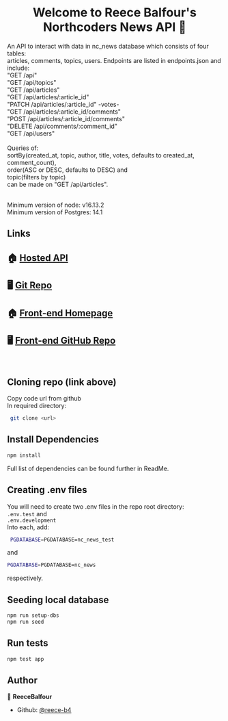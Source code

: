 <h1 align="center">Welcome to Reece Balfour's Northcoders News API 👋</h1>

An API to interact with data in nc_news database which consists of four tables: <br> articles, comments, topics, users. Endpoints are listed in endpoints.json and include: <br>
"GET /api" <br>
"GET /api/topics" <br>
"GET /api/articles" <br>
"GET /api/articles/:article_id" <br>
"PATCH /api/articles/:article_id" -votes- <br>
"GET /api/articles/:article_id/comments" <br>
"POST /api/articles/:article_id/comments" <br>
"DELETE /api/comments/:comment_id" <br>
"GET /api/users" <br>
<br>
Queries of: <br>
sortBy(created_at, topic, author, title, votes, defaults to created_at, comment_count),  <br>
order(ASC or DESC, defaults to DESC) and <br>
topic(filters by topic)  <br>
can be made on "GET /api/articles".

<br>
Minimum version of node: v16.13.2 <br>
Minimum version of Postgres: 14.1 <P>

## Links

## 🏠 [Hosted API](https://reece-ncnews.herokuapp.com/api)
## 🖥️ [Git Repo](https://github.com/reece-b4/NC-News-public)

## 🏠 [Front-end Homepage](https://reecebalfourncnews.netlify.app)
## 🖥️ [Front-end GitHub Repo](https://github.com/reece-b4/fe-nc-news)
<br>

## Cloning repo (link above)

Copy code url from github <br>
In required directory:
```sh
 git clone <url>
```

## Install Dependencies
```sh
npm install
```
Full list of dependencies can be found further in ReadMe.

## Creating .env files

You will need to create two .env files in the repo root directory: <br>
`.env.test` and <br>
`.env.development` <br>
Into each, add:
```sh
 PGDATABASE=PGDATABASE=nc_news_test 
```
and 
```sh
PGDATABASE=PGDATABASE=nc_news 
```
respectively.

## Seeding local database
```sh
npm run setup-dbs
npm run seed
```

## Run tests

```sh
npm test app
```

## Author

👤 **ReeceBalfour**

* Github: [@reece-b4](https://github.com/reece-b4)
